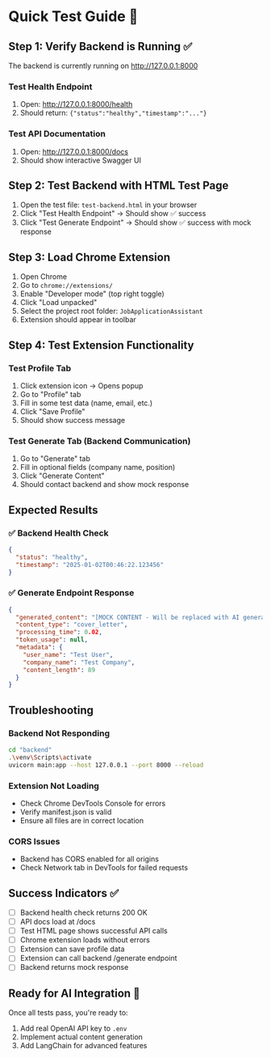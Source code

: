 # Quick Test Guide 🧪

## Step 1: Verify Backend is Running ✅
The backend is currently running on http://127.0.0.1:8000

### Test Health Endpoint
1. Open: http://127.0.0.1:8000/health
2. Should return: `{"status":"healthy","timestamp":"..."}`

### Test API Documentation
1. Open: http://127.0.0.1:8000/docs
2. Should show interactive Swagger UI

## Step 2: Test Backend with HTML Test Page
1. Open the test file: `test-backend.html` in your browser
2. Click "Test Health Endpoint" → Should show ✅ success
3. Click "Test Generate Endpoint" → Should show ✅ success with mock response

## Step 3: Load Chrome Extension
1. Open Chrome
2. Go to `chrome://extensions/`
3. Enable "Developer mode" (top right toggle)
4. Click "Load unpacked"
5. Select the project root folder: `JobApplicationAssistant`
6. Extension should appear in toolbar

## Step 4: Test Extension Functionality

### Test Profile Tab
1. Click extension icon → Opens popup
2. Go to "Profile" tab
3. Fill in some test data (name, email, etc.)
4. Click "Save Profile"
5. Should show success message

### Test Generate Tab (Backend Communication)
1. Go to "Generate" tab
2. Fill in optional fields (company name, position)
3. Click "Generate Content"
4. Should contact backend and show mock response

## Expected Results

### ✅ Backend Health Check
```json
{
  "status": "healthy",
  "timestamp": "2025-01-02T00:46:22.123456"
}
```

### ✅ Generate Endpoint Response
```json
{
  "generated_content": "[MOCK CONTENT - Will be replaced with AI generation]\nGenerated at: 2025-01-02 00:46:22",
  "content_type": "cover_letter",
  "processing_time": 0.02,
  "token_usage": null,
  "metadata": {
    "user_name": "Test User",
    "company_name": "Test Company",
    "content_length": 89
  }
}
```

## Troubleshooting

### Backend Not Responding
```bash
cd "backend"
.\venv\Scripts\activate
uvicorn main:app --host 127.0.0.1 --port 8000 --reload
```

### Extension Not Loading
- Check Chrome DevTools Console for errors
- Verify manifest.json is valid
- Ensure all files are in correct location

### CORS Issues
- Backend has CORS enabled for all origins
- Check Network tab in DevTools for failed requests

## Success Indicators ✅
- [ ] Backend health check returns 200 OK
- [ ] API docs load at /docs
- [ ] Test HTML page shows successful API calls
- [ ] Chrome extension loads without errors
- [ ] Extension can save profile data
- [ ] Extension can call backend /generate endpoint
- [ ] Backend returns mock response

## Ready for AI Integration 🚀
Once all tests pass, you're ready to:
1. Add real OpenAI API key to `.env`
2. Implement actual content generation
3. Add LangChain for advanced features
